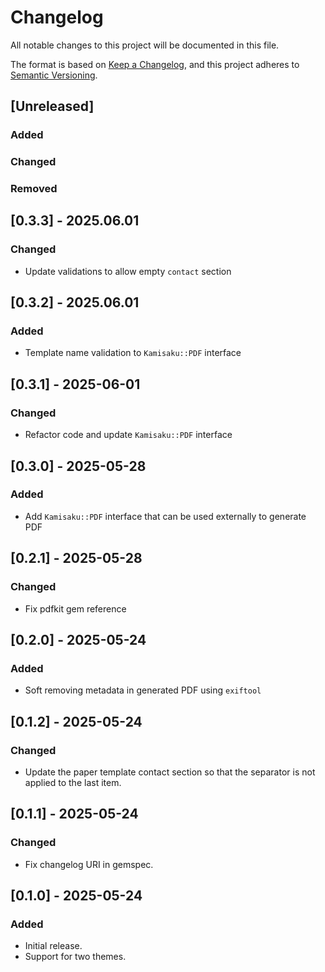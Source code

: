 # Changelog

All notable changes to this project will be documented in this file.

The format is based on [Keep a Changelog](https://keepachangelog.com/en/1.1.0/),
and this project adheres to [Semantic Versioning](https://semver.org/spec/v2.0.0.html).

## [Unreleased]

### Added

### Changed

### Removed

## [0.3.3] - 2025.06.01

### Changed
- Update validations to allow empty `contact` section

## [0.3.2] - 2025.06.01

### Added
- Template name validation to `Kamisaku::PDF` interface

## [0.3.1] - 2025-06-01

### Changed
- Refactor code and update `Kamisaku::PDF` interface

## [0.3.0] - 2025-05-28

### Added
- Add `Kamisaku::PDF` interface that can be used externally to generate PDF

## [0.2.1] - 2025-05-28

### Changed
- Fix pdfkit gem reference

## [0.2.0] - 2025-05-24

### Added
- Soft removing metadata in generated PDF using `exiftool`

## [0.1.2] - 2025-05-24

### Changed

- Update the paper template contact section so that the separator is not applied to the last item.

## [0.1.1] - 2025-05-24

### Changed

- Fix changelog URI in gemspec.

## [0.1.0] - 2025-05-24

### Added

- Initial release.
- Support for two themes.
